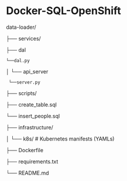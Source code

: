 ﻿# Docker-SQL-OpenShift
 
data-loader/

├── services/

  ├── dal
    
    └──dal.py
    
│ └── api_server

     └──server.py

├── scripts/ 

   ├── create_table.sql

   └── insert_people.sql

├── infrastructure/

│ └── k8s/ # Kubernetes manifests (YAMLs)

├── Dockerfile

├── requirements.txt

└── README.md

